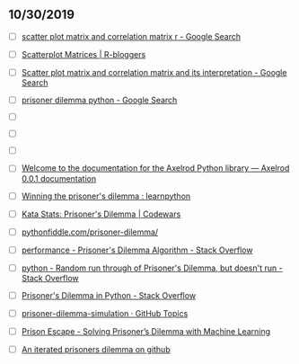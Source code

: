 

## 10/30/2019

- [ ] [scatter plot matrix and correlation matrix r - Google Search](https://www.google.com/search?newwindow=1&sxsrf=ACYBGNR5b6aU58ZC_4GvPmfjUYxAob9fOg%3A1572359313775&ei=kUy4Xfv-LonU0gTl2ZrYDg&q=scatter+plot+matrix+and+correlation+matrix+r&oq=Scatter+plot+matrix+and+correlation+matrix+r&gs_l=psy-ab.1.0.33i299.10178.10366..11822...0.2..0.231.383.0j1j1......0....1..gws-wiz.......0i71j0i22i30.nXt4YOgPCmo)

- [ ] [Scatterplot Matrices | R-bloggers](https://www.r-bloggers.com/scatterplot-matrices/)

- [ ] [Scatter plot matrix and correlation matrix and its interpretation - Google Search](https://www.google.com/search?q=Scatter+plot+matrix+and+correlation+matrix+and+its+interpretation&oq=Scatter+plot+matrix+and+correlation+matrix+and+its+interpretation&aqs=chrome..69i57j69i64.8494j0j1&sourceid=chrome&ie=UTF-8)

- [ ] [prisoner dilemma python - Google Search](https://www.google.com/search?q=prisoner+dilemma+python&oq=prisoner+dilemma+python&aqs=chrome..69i57j0l5.15600j1j9&sourceid=chrome&ie=UTF-8)

- [ ] [](https://pypi.org/project/Axelrod/)

- [ ] [](https://medium.com/thinking-is-hard/a-prisoners-dilemma-cheat-sheet-4d85fe289d87)

- [ ] [](https://trinket.io/python/7c9b7b7348)

- [ ] [Welcome to the documentation for the Axelrod Python library — Axelrod 0.0.1 documentation](https://axelrod.readthedocs.io/en/stable/)

- [ ] [Winning the prisoner's dilemma : learnpython](https://www.reddit.com/r/learnpython/comments/1urk8g/winning_the_prisoners_dilemma/)

- [ ] [Kata Stats: Prisoner's Dilemma | Codewars](https://www.codewars.com/kata/5943f7bdd18815170e000137)

- [ ] [pythonfiddle.com/prisoner-dilemma/](http://pythonfiddle.com/prisoner-dilemma/)

- [ ] [performance - Prisoner's Dilemma Algorithm - Stack Overflow](https://stackoverflow.com/questions/126737/prisoners-dilemma-algorithm)

- [ ] [python - Random run through of Prisoner's Dilemma, but doesn't run - Stack Overflow](https://stackoverflow.com/questions/40385891/random-run-through-of-prisoners-dilemma-but-doesnt-run)

- [ ] [Prisoner's Dilemma in Python - Stack Overflow](https://stackoverflow.com/questions/47889310/prisoners-dilemma-in-python)

- [ ] [prisoner-dilemma-simulation · GitHub Topics](https://github.com/topics/prisoner-dilemma-simulation)

- [ ] [Prison Escape - Solving Prisoner’s Dilemma with Machine Learning](https://towardsdatascience.com/prison-escape-solving-prisoners-dilemma-with-machine-learning-c194600b0b71)

- [ ] [An iterated prisoners dilemma on github](https://vknight.org/unpeudemath/code/2015/02/20/an-iterated-prisoners-dilemma-on-github.html)
